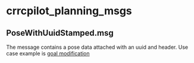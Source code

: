 # crrcpilot_planning_msgs

## PoseWithUuidStamped.msg

The message contains a pose data attached with an uuid and header.
Use case example is [goal modification](https://github.com/orgs/crrcpilotfoundation/discussions/2983)
